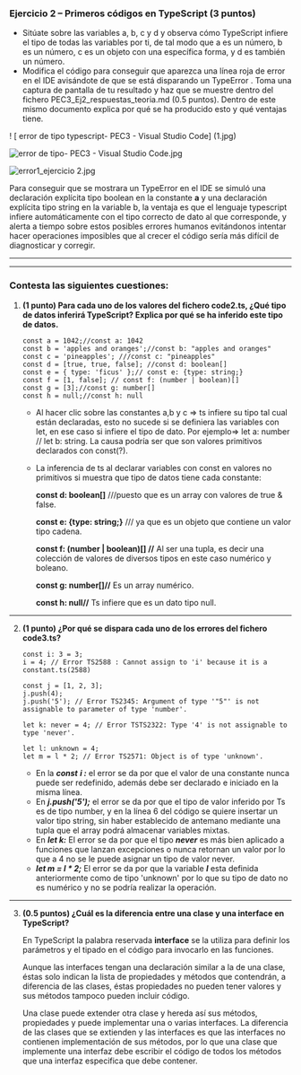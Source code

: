 ### Ejercicio 2 – Primeros códigos en TypeScript (3 puntos)

- Sitúate sobre las variables a, b, c y d y observa cómo TypeScript infiere el tipo de todas las variables por ti, de tal modo que a es un número, b es un número, c es un objeto con una específica forma, y d es también un número.
- Modifica el código para conseguir que aparezca una línea roja de error en el IDE avisándote de que se está disparando un TypeError . Toma una captura de pantalla de tu resultado y haz que se muestre dentro del fichero PEC3_Ej2_respuestas_teoria.md (0.5 puntos). Dentro de este mismo documento explica por qué se ha producido esto y qué ventajas tiene.


! [ error de tipo typescript- PEC3 - Visual Studio Code] (1.jpg)


![error de tipo- PEC3 - Visual Studio Code.jpg](https://s3-us-west-2.amazonaws.com/secure.notion-static.com/b03f4da3-ec18-4b5d-9927-0e46461dd64c/2021-11-05_23_35_18-code1.ts_-_PEC3_-_Visual_Studio_Code.jpg)

![error1_ejercicio 2.jpg](https://s3-us-west-2.amazonaws.com/secure.notion-static.com/782037a1-4f10-4c04-bba6-63a69778994c/error1_ejercicio_2.jpg)

Para conseguir que se mostrara un TypeError en el IDE se simuló una declaración explícita tipo boolean en la constante **a** y una declaración explícita tipo string en la variable b, la ventaja es que el lenguaje typescript infiere automáticamente con el tipo correcto de dato al que corresponde, y alerta a tiempo sobre estos posibles errores humanos evitándonos intentar hacer operaciones imposibles que al crecer el código sería más difícil de diagnosticar y corregir.


---
---
### Contesta las siguientes cuestiones:

1. **(1 punto) Para cada uno de los valores del fichero code2.ts, ¿Qué tipo de datos inferirá TypeScript? Explica por qué se ha inferido este tipo de datos.**
    
    ```tsx
    const a = 1042;//const a: 1042
    const b = 'apples and oranges';//const b: "apples and oranges"
    const c = 'pineapples'; ///const c: "pineapples"
    const d = [true, true, false]; //const d: boolean[]
    const e = { type: 'ficus' };// const e: {type: string;}
    const f = [1, false]; // const f: (number | boolean)[]
    const g = [3];//const g: number[]
    const h = null;//const h: null
    ```
    
    - Al hacer clic sobre las constantes a,b y c ⇒ ts infiere su tipo tal cual están declaradas, esto no sucede si se definiera las variables con let, en ese caso si infiere el tipo de dato. Por ejemplo⇒ let a: number //  let b: string. La causa podría ser que son valores primitivos declarados con const(?).
    - La inferencia de ts al declarar variables con const en  valores no primitivos si muestra que tipo de datos tiene cada constante:
        
        **const d: boolean[]**  ///puesto que es un array con valores de true & false.
        
        **const e: {type: string;}** /// ya que es un objeto que contiene un valor tipo cadena.
        
        **const f: (number | boolean)[] //** Al ser una tupla, es decir una colección de valores de diversos tipos en este caso numérico y boleano.
        
        **const g: number[]//** Es un array numérico.
        
        **const h: null//** Ts infiere que es un dato tipo null.
---
        
2. **(1 punto) ¿Por qué se dispara cada uno de los errores del fichero code3.ts?**


    ```tsx
    const i: 3 = 3;
    i = 4; // Error TS2588 : Cannot assign to 'i' because it is a constant.ts(2588)
    
    const j = [1, 2, 3];
    j.push(4);
    j.push('5'); // Error TS2345: Argument of type '"5"' is not assignable to parameter of type 'number'.
    
    let k: never = 4; // Error TSTS2322: Type '4' is not assignable to type 'never'.
    
    let l: unknown = 4;
    let m = l * 2; // Error TS2571: Object is of type 'unknown'.
    ```
    
    - En la ***const***  ***i :*** el error se da por que el valor de una constante nunca puede ser redefinido, además debe ser declarado e iniciado en la misma línea.
    - En ***j.push('5');***  el error se da por que el tipo de valor inferido por Ts  es de tipo number, y en la línea 6 del código se quiere insertar un valor tipo string, sin haber establecido de antemano mediante una tupla que el array podrá almacenar variables mixtas.
    - En ***let k:*** El error se da por que el tipo ***never*** es más bien aplicado a funciones que lanzan excepciones o nunca retornan un valor por lo que a 4 no se le puede asignar un tipo de valor never.
    - ***let m = l * 2;***  El error se da por que la variable ***l*** esta definida anteriormente como de tipo 'unknown'  por lo que su tipo de dato no es numérico y no se podría realizar la operación.

---

3. **(0.5 puntos) ¿Cuál es la diferencia entre una clase y una interface en TypeScript?**
    
    En TypeScript la palabra reservada **interface** se la utiliza para definir los parámetros y el tipado en el código para invocarlo en las funciones.
    
    Aunque las interfaces tengan una declaración similar a la de una clase, éstas solo indican la lista de propiedades y métodos que contendrán, a diferencia de las clases, éstas propiedades no pueden tener valores y sus métodos tampoco pueden incluir código.
    
    Una clase puede extender otra clase y hereda así sus métodos, propiedades y puede implementar una o varias interfaces. La diferencia de las clases que se extienden y las interfaces es que las interfaces no contienen implementación  de sus métodos, por lo que una clase que implemente una interfaz debe escribir el código de todos los métodos que una interfaz especifica que debe contener.